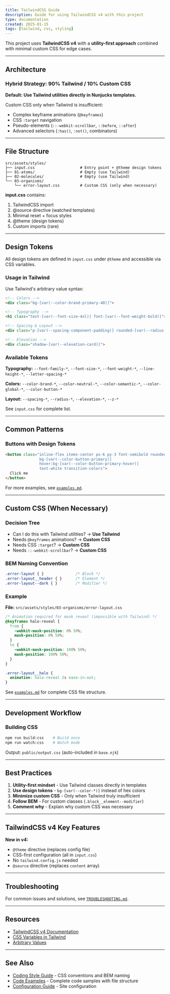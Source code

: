 ```yaml
---
title: TailwindCSS Guide
description: Guide for using TailwindCSS v4 with this project
type: documentation
created: 2025-01-15
tags: [tailwind, css, styling]
---
```


This project uses **TailwindCSS v4** with a **utility-first approach** combined with minimal custom CSS for edge cases.

---

## Architecture

### Hybrid Strategy: 90% Tailwind / 10% Custom CSS

**Default: Use Tailwind utilities directly in Nunjucks templates.**

Custom CSS only when Tailwind is insufficient:

- Complex keyframe animations (`@keyframes`)
- CSS `:target` navigation
- Pseudo-elements (`::-webkit-scrollbar`, `::before`, `::after`)
- Advanced selectors (`:has()`, `:not()`, combinators)

---

## File Structure

```text
src/assets/styles/
├── input.css                    # Entry point + @theme design tokens
├── 01-atoms/                    # Empty (use Tailwind)
├── 02-molecules/                # Empty (use Tailwind)
└── 03-organisms/
    └── error-layout.css         # Custom CSS (only when necessary)
```

**input.css** contains:

1. TailwindCSS import
2. @source directive (watched templates)
3. Minimal reset + focus styles
4. @theme (design tokens)
5. Custom imports (rare)

---

## Design Tokens

All design tokens are defined in `input.css` under `@theme` and accessible via CSS variables.

### Usage in Tailwind

Use Tailwind's arbitrary value syntax:

```html
<!-- Colors -->
<div class="bg-[var(--color-brand-primary-40)]">

<!-- Typography -->
<h1 class="text-[var(--font-size-4xl)] font-[var(--font-weight-bold)]">

<!-- Spacing & Layout -->
<div class="p-[var(--spacing-component-padding)] rounded-[var(--radius-card)]">

<!-- Elevation -->
<div class="shadow-[var(--elevation-card)]">
```

### Available Tokens

**Typography:** `--font-family-*`, `--font-size-*`, `--font-weight-*`, `--line-height-*`, `--letter-spacing-*`

**Colors:** `--color-brand-*`, `--color-neutral-*`, `--color-semantic-*`, `--color-global-*`, `--color-button-*`

**Layout:** `--spacing-*`, `--radius-*`, `--elevation-*`, `--z-*`

See `input.css` for complete list.

---

## Common Patterns

### Buttons with Design Tokens

```html
<button class="inline-flex items-center px-6 py-3 font-semibold rounded-lg 
               bg-[var(--color-button-primary)] 
               hover:bg-[var(--color-button-primary-hover)] 
               text-white transition-colors">
  Click me
</button>
```

For more examples, see [`examples.md`](./examples.md).

---

## Custom CSS (When Necessary)

### Decision Tree

- Can I do this with Tailwind utilities? → **Use Tailwind**
- Needs `@keyframes` animations? → **Custom CSS**
- Needs CSS `:target`? → **Custom CSS**
- Needs `::-webkit-scrollbar`? → **Custom CSS**

### BEM Naming Convention

```css
.error-layout { }              /* Block */
.error-layout__header { }      /* Element */
.error-layout--dark { }        /* Modifier */
```

### Example

**File:** `src/assets/styles/03-organisms/error-layout.css`

```css
/* Animation required for mask reveal (impossible with Tailwind) */
@keyframes halo-reveal {
  from {
    -webkit-mask-position: 0% 50%;
    mask-position: 0% 50%;
  }
  to {
    -webkit-mask-position: 100% 50%;
    mask-position: 100% 50%;
  }
}

.error-layout__halo {
  animation: halo-reveal 2s ease-in-out;
}
```

See [`examples.md`](./examples.md) for complete CSS file structure.

---

## Development Workflow

### Building CSS

```bash
npm run build:css    # Build once
npm run watch:css    # Watch mode
```

Output: `public/output.css` (auto-included in `base.njk`)

---

## Best Practices

1. **Utility-first mindset** - Use Tailwind classes directly in templates
2. **Use design tokens** - `bg-[var(--color-*)]` instead of hex colors
3. **Minimize custom CSS** - Only when Tailwind truly insufficient
4. **Follow BEM** - For custom classes (`.block__element--modifier`)
5. **Comment why** - Explain why custom CSS was necessary

---

## TailwindCSS v4 Key Features

**New in v4:**

- `@theme` directive (replaces config file)
- CSS-first configuration (all in `input.css`)
- No `tailwind.config.js` needed
- `@source` directive (replaces `content` array)

---

## Troubleshooting

For common issues and solutions, see [`TROUBLESHOOTING.md`](../TROUBLESHOOTING.md).

---

## Resources

- [TailwindCSS v4 Documentation](https://tailwindcss.com/docs)
- [CSS Variables in Tailwind](https://tailwindcss.com/docs/customizing-colors#using-css-variables)
- [Arbitrary Values](https://tailwindcss.com/docs/adding-custom-styles#using-arbitrary-values)

---

## See Also

- [Coding Style Guide](./coding-style.md) - CSS conventions and BEM naming
- [Code Examples](./examples.md) - Complete code samples with file structure
- [Configuration Guide](./configuration.md) - Site configuration
